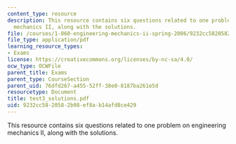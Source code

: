 ```yaml
---
content_type: resource
description: This resource contains six questions related to one problem on engineering
  mechanics II, along with the solutions.
file: /courses/1-060-engineering-mechanics-ii-spring-2006/9232cc5820582b98ef8ab14afd8ce429_test3_solutions.pdf
file_type: application/pdf
learning_resource_types:
- Exams
license: https://creativecommons.org/licenses/by-nc-sa/4.0/
ocw_type: OCWFile
parent_title: Exams
parent_type: CourseSection
parent_uid: 76dfd267-a455-52ff-38e0-8187ba261e5d
resourcetype: Document
title: test3_solutions.pdf
uid: 9232cc58-2058-2b98-ef8a-b14afd8ce429
---
```

This resource contains six questions related to one problem on engineering mechanics II, along with the solutions.